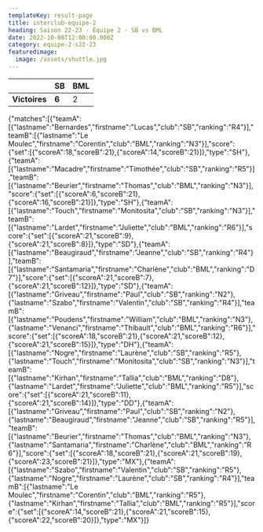 ```yaml
---
templateKey: result-page
title: interclub-equipe-2
heading: Saison 22-23 - Équipe 2 - SB vs BML
date: 2022-10-08T12:00:00.000Z
category: equipe-2-s22-23
featuredimage:
  image: /assets/shuttle.jpg
---
```

|               | SB   | BML |
| ------------- | ----- | --- |
| **Victoires** | **6** | 2   |

<scoreboard>{"matches":[{"teamA":[{"lastname":"Bernardes","firstname":"Lucas","club":"SB","ranking":"R4"}],"teamB":[{"lastname":"Le Moulec","firstname":"Corentin","club":"BML","ranking":"N3"}],"score":{"set":[{"scoreA":18,"scoreB":21},{"scoreA":14,"scoreB":21}]},"type":"SH"},{"teamA":[{"lastname":"Macadre","firstname":"Timothée","club":"SB","ranking":"R5"}],"teamB":[{"lastname":"Beurier","firstname":"Thomas","club":"BML","ranking":"N3"}],"score":{"set":[{"scoreA":6,"scoreB":21},{"scoreA":16,"scoreB":21}]},"type":"SH"},{"teamA":[{"lastname":"Touch","firstname":"Monitosita","club":"SB","ranking":"N3"}],"teamB":[{"lastname":"Lardet","firstname":"Juliette","club":"BML","ranking":"R6"}],"score":{"set":[{"scoreA":21,"scoreB":9},{"scoreA":21,"scoreB":8}]},"type":"SD"},{"teamA":[{"lastname":"Beaugiraud","firstname":"Jeanne","club":"SB","ranking":"R4"}],"teamB":[{"lastname":"Santamaria","firstname":"Charlène","club":"BML","ranking":"D7"}],"score":{"set":[{"scoreA":21,"scoreB":7},{"scoreA":21,"scoreB":12}]},"type":"SD"},{"teamA":[{"lastname":"Griveau","firstname":"Paul","club":"SB","ranking":"N2"},{"lastname":"Szabo","firstname":"Valentin","club":"SB","ranking":"R4"}],"teamB":[{"lastname":"Poudens","firstname":"William","club":"BML","ranking":"N3"},{"lastname":"Venanci","firstname":"Thibault","club":"BML","ranking":"R6"}],"score":{"set":[{"scoreA":18,"scoreB":21},{"scoreA":21,"scoreB":12},{"scoreA":21,"scoreB":15}]},"type":"DH"},{"teamA":[{"lastname":"Nogre","firstname":"Laurène","club":"SB","ranking":"R5"},{"lastname":"Touch","firstname":"Monitosita","club":"SB","ranking":"N3"}],"teamB":[{"lastname":"Kirhan","firstname":"Tallia","club":"BML","ranking":"D8"},{"lastname":"Lardet","firstname":"Juliette","club":"BML","ranking":"R5"}],"score":{"set":[{"scoreA":21,"scoreB":11},{"scoreA":21,"scoreB":14}]},"type":"DD"},{"teamA":[{"lastname":"Griveau","firstname":"Paul","club":"SB","ranking":"N2"},{"lastname":"Beaugiraud","firstname":"Jeanne","club":"SB","ranking":"R5"}],"teamB":[{"lastname":"Beurier","firstname":"Thomas","club":"BML","ranking":"N3"},{"lastname":"Santamaria","firstname":"Charlène","club":"BML","ranking":"R6"}],"score":{"set":[{"scoreA":18,"scoreB":21},{"scoreA":21,"scoreB":19},{"scoreA":23,"scoreB":21}]},"type":"MX"},{"teamA":[{"lastname":"Szabo","firstname":"Valentin","club":"SB","ranking":"R5"},{"lastname":"Nogre","firstname":"Laurène","club":"SB","ranking":"R4"}],"teamB":[{"lastname":"Le Moulec","firstname":"Corentin","club":"BML","ranking":"R5"},{"lastname":"Kirhan","firstname":"Tallia","club":"BML","ranking":"R5"}],"score":{"set":[{"scoreA":14,"scoreB":21},{"scoreA":21,"scoreB":15},{"scoreA":22,"scoreB":20}]},"type":"MX"}]}</scoreboard>